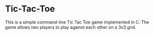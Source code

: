 # Tic-Tac-Toe
This is a simple command-line Tic Tac Toe game implemented in C. The game allows two players to play against each other on a 3x3 grid.
